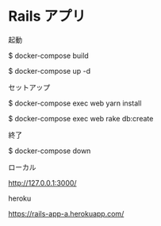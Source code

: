 # Rails アプリ

起動

$ docker-compose build

$ docker-compose up -d

セットアップ

$ docker-compose exec web yarn install

$ docker-compose exec web rake db:create

終了

$ docker-compose down

ローカル

http://127.0.0.1:3000/

heroku

https://rails-app-a.herokuapp.com/
